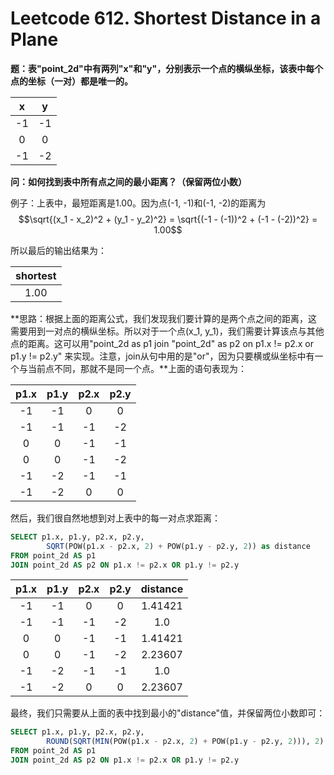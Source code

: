 # Leetcode 612. Shortest Distance in a Plane

**题：表"point\_2d"中有两列"x"和"y"，分别表示一个点的横纵坐标，该表中每个点的坐标（一对）都是唯一的。**

| x | y |
| :---: | :---: |
| -1 | -1 |
| 0 | 0 |
| -1 | -2 |

**问：如何找到表中所有点之间的最小距离？（保留两位小数）**

例子：上表中，最短距离是1.00。因为点\(-1, -1\)和\(-1, -2\)的距离为 $$\sqrt{(x_1 - x_2)^2 + (y_1 - y_2)^2} = \sqrt{(-1 - (-1))^2 + (-1 - (-2))^2} = 1.00$$

所以最后的输出结果为：

| shortest |
| :---: |
| 1.00 |

**思路：根据上面的距离公式，我们发现我们要计算的是两个点之间的距离，这需要用到一对点的横纵坐标。所以对于一个点\(x\_1, y\_1\)，我们需要计算该点与其他点的距离。这可以用"point\_2d as p1 join "point\_2d" as p2 on p1.x != p2.x or p1.y != p2.y" 来实现。注意，join从句中用的是"or"，因为只要横或纵坐标中有一个与当前点不同，那就不是同一个点。**上面的语句表现为：

| p1.x | p1.y | p2.x | p2.y |
| :---: | :---: | :---: | :---: |
| -1 | -1 | 0 | 0 |
| -1 | -1 | -1 | -2 |
| 0 | 0 | -1 | -1 |
| 0 | 0 | -1 | -2 |
| -1 | -2 | -1 | -1 |
| -1 | -2 | 0 | 0 |

然后，我们很自然地想到对上表中的每一对点求距离：

```sql
SELECT p1.x, p1.y, p2.x, p2.y,
        SQRT(POW(p1.x - p2.x, 2) + POW(p1.y - p2.y, 2)) as distance
FROM point_2d AS p1
JOIN point_2d AS p2 ON p1.x != p2.x OR p1.y != p2.y
```

| p1.x | p1.y | p2.x | p2.y | distance |
| :---: | :---: | :---: | :---: | :---: |
| -1 | -1 | 0 | 0 | 1.41421 |
| -1 | -1 | -1 | -2 | 1.0 |
| 0 | 0 | -1 | -1 | 1.41421 |
| 0 | 0 | -1 | -2 | 2.23607 |
| -1 | -2 | -1 | -1 | 1.0 |
| -1 | -2 | 0 | 0 | 2.23607 |

最终，我们只需要从上面的表中找到最小的"distance"值，并保留两位小数即可：

```sql
SELECT p1.x, p1.y, p2.x, p2.y,
        ROUND(SQRT(MIN(POW(p1.x - p2.x, 2) + POW(p1.y - p2.y, 2))), 2) AS shortest
FROM point_2d AS p1
JOIN point_2d AS p2 ON p1.x != p2.x OR p1.y != p2.y
```

